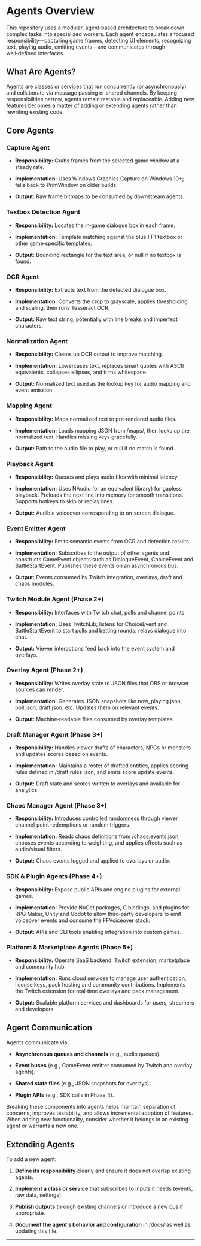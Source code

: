 # Agents Overview

This repository uses a modular, agent‑based architecture to break down complex tasks into specialized workers. Each agent encapsulates a focused responsibility—capturing game frames, detecting UI elements, recognizing text, playing audio, emitting events—and communicates through well‑defined interfaces.

## What Are Agents?

Agents are classes or services that run concurrently (or asynchronously) and collaborate via message passing or shared channels. By keeping responsibilities narrow, agents remain testable and replaceable. Adding new features becomes a matter of adding or extending agents rather than rewriting existing code.

## Core Agents

### Capture Agent

* **Responsibility:** Grabs frames from the selected game window at a steady rate.

* **Implementation:** Uses Windows Graphics Capture on Windows 10+; falls back to PrintWindow on older builds.

* **Output:** Raw frame bitmaps to be consumed by downstream agents.

### Textbox Detection Agent

* **Responsibility:** Locates the in‑game dialogue box in each frame.

* **Implementation:** Template matching against the blue FF1 textbox or other game‑specific templates.

* **Output:** Bounding rectangle for the text area, or null if no textbox is found.

### OCR Agent

* **Responsibility:** Extracts text from the detected dialogue box.

* **Implementation:** Converts the crop to grayscale, applies thresholding and scaling, then runs Tesseract OCR.

* **Output:** Raw text string, potentially with line breaks and imperfect characters.

### Normalization Agent

* **Responsibility:** Cleans up OCR output to improve matching.

* **Implementation:** Lowercases text, replaces smart quotes with ASCII equivalents, collapses ellipses, and trims whitespace.

* **Output:** Normalized text used as the lookup key for audio mapping and event emission.

### Mapping Agent

* **Responsibility:** Maps normalized text to pre‑rendered audio files.

* **Implementation:** Loads mapping JSON from /maps/, then looks up the normalized text. Handles missing keys gracefully.

* **Output:** Path to the audio file to play, or null if no match is found.

### Playback Agent

* **Responsibility:** Queues and plays audio files with minimal latency.

* **Implementation:** Uses NAudio (or an equivalent library) for gapless playback. Preloads the next line into memory for smooth transitions. Supports hotkeys to skip or replay lines.

* **Output:** Audible voiceover corresponding to on‑screen dialogue.

### Event Emitter Agent

* **Responsibility:** Emits semantic events from OCR and detection results.

* **Implementation:** Subscribes to the output of other agents and constructs GameEvent objects such as DialogueEvent, ChoiceEvent and BattleStartEvent. Publishes these events on an asynchronous bus.

* **Output:** Events consumed by Twitch integration, overlays, draft and chaos modules.

### Twitch Module Agent (Phase 2+)

* **Responsibility:** Interfaces with Twitch chat, polls and channel points.

* **Implementation:** Uses TwitchLib; listens for ChoiceEvent and BattleStartEvent to start polls and betting rounds; relays dialogue into chat.

* **Output:** Viewer interactions feed back into the event system and overlays.

### Overlay Agent (Phase 2+)

* **Responsibility:** Writes overlay state to JSON files that OBS or browser sources can render.

* **Implementation:** Generates JSON snapshots like now\_playing.json, poll.json, draft.json, etc. Updates them on relevant events.

* **Output:** Machine‑readable files consumed by overlay templates.

### Draft Manager Agent (Phase 3+)

* **Responsibility:** Handles viewer drafts of characters, NPCs or monsters and updates scores based on events.

* **Implementation:** Maintains a roster of drafted entities, applies scoring rules defined in /draft.rules.json, and emits score update events.

* **Output:** Draft state and scores written to overlays and available for analytics.

### Chaos Manager Agent (Phase 3+)

* **Responsibility:** Introduces controlled randomness through viewer channel‑point redemptions or random triggers.

* **Implementation:** Reads chaos definitions from /chaos.events.json, chooses events according to weighting, and applies effects such as audio/visual filters.

* **Output:** Chaos events logged and applied to overlays or audio.

### SDK & Plugin Agents (Phase 4+)

* **Responsibility:** Expose public APIs and engine plugins for external games.

* **Implementation:** Provide NuGet packages, C bindings, and plugins for RPG Maker, Unity and Godot to allow third‑party developers to emit voiceover events and consume the FFVoiceover stack.

* **Output:** APIs and CLI tools enabling integration into custom games.

### Platform & Marketplace Agents (Phase 5+)

* **Responsibility:** Operate SaaS backend, Twitch extension, marketplace and community hub.

* **Implementation:** Runs cloud services to manage user authentication, license keys, pack hosting and community contributions. Implements the Twitch extension for real‑time overlays and pack management.

* **Output:** Scalable platform services and dashboards for users, streamers and developers.

## Agent Communication

Agents communicate via:

* **Asynchronous queues and channels** (e.g., audio queues).

* **Event buses** (e.g., GameEvent emitter consumed by Twitch and overlay agents).

* **Shared state files** (e.g., JSON snapshots for overlays).

* **Plugin APIs** (e.g., SDK calls in Phase 4).

Breaking these components into agents helps maintain separation of concerns, improves testability, and allows incremental adoption of features. When adding new functionality, consider whether it belongs in an existing agent or warrants a new one.

## Extending Agents

To add a new agent:

1. **Define its responsibility** clearly and ensure it does not overlap existing agents.

2. **Implement a class or service** that subscribes to inputs it needs (events, raw data, settings).

3. **Publish outputs** through existing channels or introduce a new bus if appropriate.

4. **Document the agent’s behavior and configuration** in /docs/ as well as updating this file.

---

